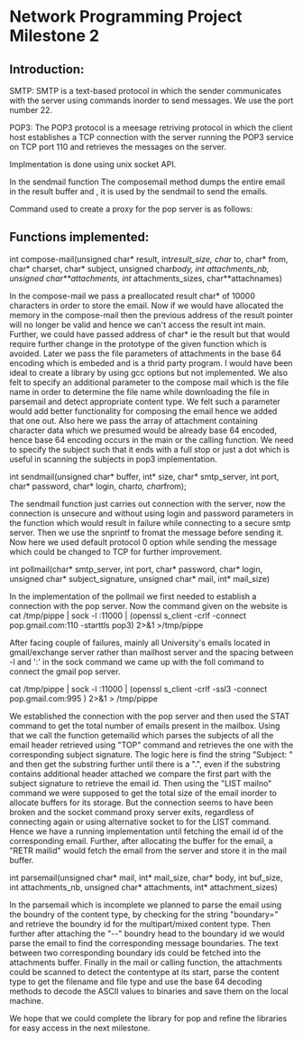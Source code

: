 

# Network Programming Project Milestone 2


## Introduction:

  SMTP: SMTP is a text-based protocol in which the sender communicates with the
  server using commands inorder to send messages. We use the port number
  22.

  POP3: The POP3 protocol is a meesage retriving protocol in which the client host
  establishes a TCP connection with the server running the POP3 service on TCP port 110
  and retrieves the messages on the server.

  Implmentation is done using unix socket API.  

  In the sendmail function The composemail
  method dumps the entire email in the result buffer and , it is
  used by the sendmail to send the emails.

  Command used to create a proxy for the pop server is as follows:


## Functions implemented:

  int compose-mail(unsigned char* result, int*result_size, char* to, char* from,
                   char* charset, char* subject, unsigned char*body, int attachments_nb,
                   unsigned char**attachments, int* attachments_sizes, char**attachnames)

  In the compose-mail we pass a preallocated result char* of 10000 characters in order to
  store the email. Now if we would have allocated the memory in the compose-mail then the
  previous address of the result pointer will no longer be valid and hence we can't access
  the result int main. Further, we could have passed address of char* ie the result but that
  would require further change in the prototype of the given function which is avoided.
  Later we pass the file parameters of attachments in the base 64 encoding which is embeded
  and is a thrid party program. I would have been ideal to create a library by using gcc options
  but not implemented. We also felt to specify an additional parameter to the
  compose mail which is the file name in order to determine the file name while downloading
  the file in parsemail and detect appropriate content type. We felt such a parameter would
  add better functionality for composing the email hence we added that one out.
  Also here we pass the array of attachment containing character data which we presumed would
  be already base 64 encoded, hence base 64 encoding occurs in the main or the calling function.
  We need to specify the subject such that it ends with a full stop or just a dot which is
  useful in scanning the subjects in pop3 implementation.


  int sendmail(unsigned char* buffer, int* size, char* smtp_server, int port, char* password, char* login, char*to, char*from);

  The sendmail function just carries out connection with the server, now the connection is unsecure and without using
  login and password parameters in the function which would result in failure while connecting to
  a secure smtp server. Then we use the snprintf to fromat the message before sending it. Now here we used default
  protocol 0 option while sending the message which could be changed to TCP for further improvement.


  int pollmail(char* smtp_server, int port, char* password, char* login, unsigned char* subject_signature, unsigned char* mail, int* mail_size)

  In the implementation of the pollmail we first needed to establish a connection with the pop server.
  Now the command given on the website is
  cat /tmp/pippe | sock -l :11000 | (openssl s_client -crlf -connect pop.gmail.com:110 -starttls pop3) 2>&1 >/tmp/pippe

  After facing couple of failures, mainly all University's emails located in gmail/exchange server rather than mailhost server
  and the spacing between -l and ':' in the sock command we came up with the foll command to connect the gmail pop server.

  cat /tmp/pippe | sock -l :11000 | (openssl s_client -crlf -ssl3 -connect pop.gmail.com:995 ) 2>&1 > /tmp/pippe


  We established the connection with the pop server and then used the STAT command to get the total
  number of emails present in the mailbox. Using that we call the function getemailid which parses
  the subjects of all the email header retrieved using "TOP" command and retrieves the one with the
  corresponding subject signature. The logic here is find the string "Subject: " and then get the
  substring further until there is a ".", even if the substring contains additional header attached
  we compare the first part with the subject signature to retrieve the email id. Then using the
  "LIST mailno" command we were supposed to get the total size of the email inorder to allocate
  buffers for its storage. But the connection seems to have been broken and the socket command
  proxy server exits, regardless of connecting again or using alternative socket to for the LIST command.
  Hence we have a running implementation until fetching the email id of the corresponding email.
  Further, after allocating the buffer for the email, a "RETR mailid" would fetch the email from the server
  and store it in the mail buffer.


  int parsemail(unsigned char* mail, int* mail_size, char* body, int buf_size, int attachments_nb, unsigned char* attachments, int* attachment_sizes)

  In the parsemail which is incomplete we planned to parse the email using the boundry of the content type,
  by checking for the string "boundary=" and retrieve the boundry id for the multipart/mixed content type.
  Then further after attaching the "--" boundry head to the boundary id we would parse the email to find the corresponding
  message boundaries. The text between two corresponding boundary ids could be fetched into the attachments buffer.
  Finally in the mail or calling function, the attachments could be scanned to detect the contentype at its start,
  parse the content type to get the filename and file type and use the base 64 decoding methods to decode the ASCII
  values to binaries and save them on the local machine.

  We hope that we could complete the library for pop and refine the libraries for easy access in the next milestone.
